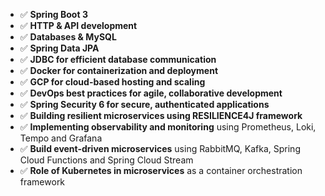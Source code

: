 - ✅ **Spring Boot 3**  
- ✅ **HTTP & API development**  
- ✅ **Databases & MySQL**  
- ✅ **Spring Data JPA**  
- ✅ **JDBC for efficient database communication**  
- ✅ **Docker for containerization and deployment**  
- ✅ **GCP for cloud-based hosting and scaling**  
- ✅ **DevOps best practices for agile, collaborative development**  
- ✅ **Spring Security 6 for secure, authenticated applications**  
- ✅ **Building resilient microservices using RESILIENCE4J framework**  
- ✅ **Implementing observability and monitoring** using Prometheus, Loki, Tempo and Grafana  
- ✅ **Build event-driven microservices** using RabbitMQ, Kafka, Spring Cloud Functions and Spring Cloud Stream  
- ✅ **Role of Kubernetes in microservices** as a container orchestration framework  
